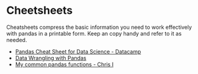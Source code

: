 # Cheetsheets

Cheatsheets compress the basic information you need to work effectively with pandas in a printable form. Keep an copy handy and refer to it as needed.

* <a href="https://www.datacamp.com/community/blog/python-pandas-cheat-sheet" target="_blank">Pandas Cheat Sheet for Data Science - Datacamp</a>
* [Data Wrangling with Pandas](https://pandas.pydata.org/Pandas_Cheat_Sheet.pdf)
* [My common pandas functions - Chris I](https://towardsdatascience.com/my-python-pandas-cheat-sheet-746b11e44368)
